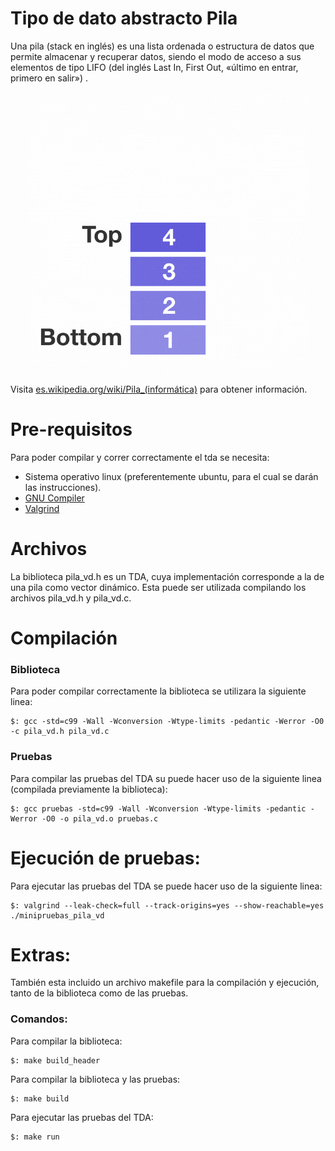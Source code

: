 # Tipo de dato abstracto Pila

Una pila (stack en inglés) es una lista ordenada o estructura de datos que permite almacenar y recuperar datos, siendo el modo de acceso a sus elementos de tipo LIFO (del inglés Last In, First Out, «último en entrar, primero en salir») .

<p align="center">
  <img width="450" src="https://github.com/P-Jonathan/sources/blob/master/img/stack.gif">
</p>

Visita [es.wikipedia.org/wiki/Pila_(informática)](https://es.wikipedia.org/wiki/Pila_(inform%C3%A1tica)) para obtener información.

# Pre-requisitos

Para poder compilar y correr correctamente el tda se necesita:

- Sistema operativo linux (preferentemente ubuntu, para el cual se darán las instrucciones).
- [GNU Compiler](https://gcc.gnu.org/install/index.html)
- [Valgrind](http://www.valgrind.org/downloads/current.html)

# Archivos

La biblioteca pila_vd.h es un TDA, cuya implementación corresponde a la de una pila como vector dinámico. Esta puede ser utilizada compilando los archivos pila_vd.h y pila_vd.c.

# Compilación

### Biblioteca 
Para poder compilar correctamente la biblioteca se utilizara la siguiente linea:

```
$: gcc -std=c99 -Wall -Wconversion -Wtype-limits -pedantic -Werror -O0 -c pila_vd.h pila_vd.c
```
### Pruebas
Para compilar las pruebas del TDA su puede hacer uso de la siguiente linea (compilada previamente la biblioteca):

```
$: gcc pruebas -std=c99 -Wall -Wconversion -Wtype-limits -pedantic -Werror -O0 -o pila_vd.o pruebas.c
```

# Ejecución de pruebas:
Para ejecutar las pruebas del TDA se puede hacer uso de la siguiente linea:

```
$: valgrind --leak-check=full --track-origins=yes --show-reachable=yes ./minipruebas_pila_vd
```

# Extras:
También esta incluido un archivo makefile para la compilación y ejecución, tanto de la biblioteca como de las pruebas.

### Comandos:

Para compilar la biblioteca:
```
$: make build_header
```

Para compilar la biblioteca y las pruebas:
```
$: make build
```

Para ejecutar las pruebas del TDA:
```
$: make run
```
